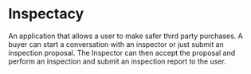 # Inspectacy
An application that allows a user to make safer third party purchases.
A buyer can start a conversation with an inspector or just submit an inspection proposal. The Inspector can then accept the proposal and perform an inspection and submit an inspection report to the user. 

